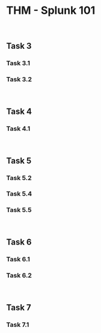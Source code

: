 # THM - Splunk 101

<br>

## Task 3

### Task 3.1

> 

### Task 3.2

> 

<br>

## Task 4

### Task 4.1

> 

<br>

## Task 5

### Task 5.2

> 

### Task 5.4

> 

### Task 5.5

> 

<br>

## Task 6

### Task 6.1

> 

### Task 6.2

> 

<br>

## Task 7

### Task 7.1

> 

<br>

